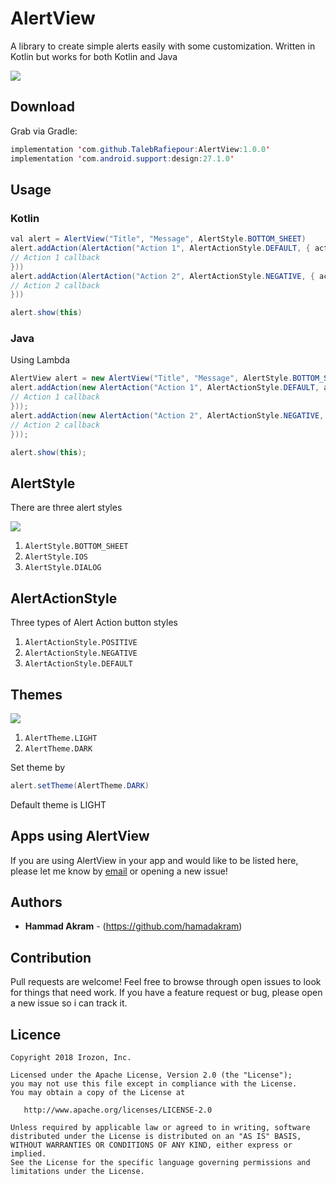 # AlertView
A library to create simple alerts easily with some customization. Written in Kotlin but works for both Kotlin and Java

![](https://github.com/Hamadakram/AlertView/blob/master/art/Banner.png?raw=true)
## Download
Grab via Gradle:
```java
implementation 'com.github.TalebRafiepour:AlertView:1.0.0'
implementation 'com.android.support:design:27.1.0'
```
## Usage
### Kotlin
```java
val alert = AlertView("Title", "Message", AlertStyle.BOTTOM_SHEET)
alert.addAction(AlertAction("Action 1", AlertActionStyle.DEFAULT, { action ->
// Action 1 callback
}))
alert.addAction(AlertAction("Action 2", AlertActionStyle.NEGATIVE, { action ->
// Action 2 callback
}))

alert.show(this)
```
### Java
Using Lambda
```java
AlertView alert = new AlertView("Title", "Message", AlertStyle.BOTTOM_SHEET);
alert.addAction(new AlertAction("Action 1", AlertActionStyle.DEFAULT, action -> {
// Action 1 callback
}));
alert.addAction(new AlertAction("Action 2", AlertActionStyle.NEGATIVE, action -> {
// Action 2 callback
}));

alert.show(this);
```

## AlertStyle
There are three alert styles

![](https://github.com/Hamadakram/AlertView/blob/master/art/Styles.png?raw=true)
1. ```AlertStyle.BOTTOM_SHEET```
2. ```AlertStyle.IOS```
3. ```AlertStyle.DIALOG```

## AlertActionStyle
Three types of Alert Action button styles
1. ```AlertActionStyle.POSITIVE```
2. ```AlertActionStyle.NEGATIVE```
3. ```AlertActionStyle.DEFAULT```

## Themes

![](https://github.com/Hamadakram/AlertView/blob/master/art/Themes.png?raw=true)
1. ```AlertTheme.LIGHT```
2. ```AlertTheme.DARK```

Set theme by
```java
alert.setTheme(AlertTheme.DARK)
```
Default theme is LIGHT

## Apps using AlertView
If you are using AlertView in your app and would like to be listed here, please let me know by [email](mailto:hamadakram91@gmail.com) or opening a new issue!

## Authors

* **Hammad Akram** - (https://github.com/hamadakram)

## Contribution
Pull requests are welcome! Feel free to browse through open issues to look for things that need work. If you have a feature request or bug, please open a new issue so i can track it.
## Licence
```
Copyright 2018 Irozon, Inc.

Licensed under the Apache License, Version 2.0 (the "License");
you may not use this file except in compliance with the License.
You may obtain a copy of the License at

   http://www.apache.org/licenses/LICENSE-2.0

Unless required by applicable law or agreed to in writing, software
distributed under the License is distributed on an "AS IS" BASIS,
WITHOUT WARRANTIES OR CONDITIONS OF ANY KIND, either express or implied.
See the License for the specific language governing permissions and
limitations under the License.
```
